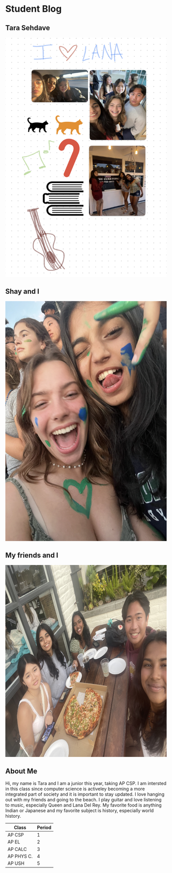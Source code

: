 # Student Blog

## Tara Sehdave

<img src="images/drawing.jpg" height="750px" width="600px"/>

## Shay and I
<img src="images/shay.png" height="750px" width="600px"/>

## My friends and I
<img src="images/friends.jpg" height="600px" width="750px"/>

## About Me
Hi, my name is Tara and I am a junior this year, taking AP CSP. I am intersted in this class since computer science is activeley becoming a more integrated part of society and it is important to stay updated. I love hanging out with my friends and going to the beach. I play guitar and love listening to music, especially Queen and Lana Del Rey. My favorite food is anything Indian or Japanese and my favorite subject is history, especially world history.


| Class       | Period 
| ----------- |:-------|
| AP CSP      |   1      |
| AP EL        |   2      |
| AP CALC      |   3      |
| AP PHYS C.     |   4      |
| AP USH   |   5      |